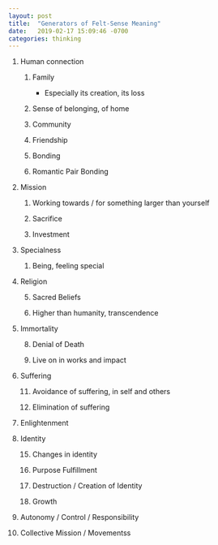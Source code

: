 ```yaml
---
layout: post
title:  "Generators of Felt-Sense Meaning"
date:   2019-02-17 15:09:46 -0700
categories: thinking
---
```

1.  Human connection
    

	1.  Family
	    

		*  Especially its creation, its loss
	    

	2.  Sense of belonging, of home
	    
	3.  Community
	    
	4.  Friendship
	    
	5.  Bonding
	    
	6.  Romantic Pair Bonding
	    

2.  Mission
    

	1.  Working towards / for something larger than yourself
    
	2.  Sacrifice
	    
	3.  Investment
	    

3.  Specialness
    

	1.  Being, feeling special
    

4.  Religion
    
	
	5.  Sacred Beliefs
	    
	6.  Higher than humanity, transcendence
    

7.  Immortality
    
	
	8.  Denial of Death
	    
	9.  Live on in works and impact
    

10.  Suffering
    

		11.  Avoidance of suffering, in self and others
		    
		12.  Elimination of suffering
	    

13.  Enlightenment
    
14.  Identity
    

		15.  Changes in identity
		    
		16.  Purpose Fulfillment
		    
		17.  Destruction / Creation of Identity
		    
		18.  Growth
	    
19.  Autonomy / Control / Responsibility
    
20.  Collective Mission / Movementss
